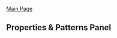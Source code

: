 [Main Page](https://github.com/Streets-Heaver/SHInspect/blob/main/README.md)

## Properties & Patterns Panel